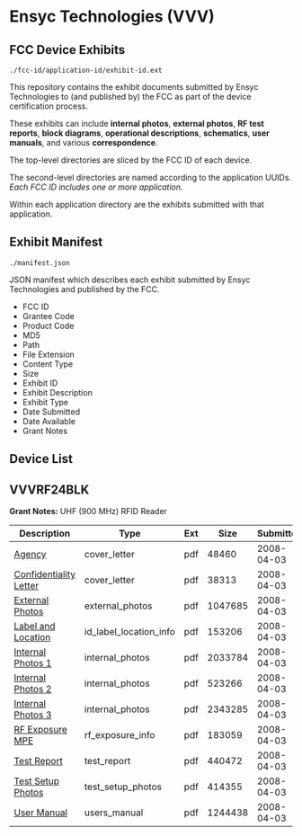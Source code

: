 # Ensyc Technologies (VVV)
## FCC Device Exhibits

```
./fcc-id/application-id/exhibit-id.ext
```

This repository contains the exhibit documents submitted by Ensyc Technologies to (and published by) the FCC as part of the device certification process.

These exhibits can include **internal photos**, **external photos**, **RF test reports**, **block diagrams**, **operational descriptions**, **schematics**, **user manuals**, and various **correspondence**.

The top-level directories are sliced by the FCC ID of each device.

The second-level directories are named according to the application UUIDs. *Each FCC ID includes one or more application.*

Within each application directory are the exhibits submitted with that application. 

## Exhibit Manifest

```
./manifest.json
```

JSON manifest which describes each exhibit submitted by Ensyc Technologies and published by the FCC.

- FCC ID
- Grantee Code
- Product Code
- MD5
- Path
- File Extension
- Content Type
- Size
- Exhibit ID
- Exhibit Description
- Exhibit Type
- Date Submitted
- Date Available
- Grant Notes

## Device List
## VVVRF24BLK
**Grant Notes:** UHF (900 MHz) RFID Reader

| Description | Type | Ext | Size | Submitted | Available |
| ----------- | ---- | --- | ---- | --------- | --------- |
| [Agency](VVVRF24BLK/907916c6122b5426a0dd8b16a93f35b1/923313.pdf) | cover_letter | pdf | 48460 | 2008-04-03 | 2008-04-03 |
| [Confidentiality Letter](VVVRF24BLK/907916c6122b5426a0dd8b16a93f35b1/923314.pdf) | cover_letter | pdf | 38313 | 2008-04-03 | 2008-04-03 |
| [External Photos](VVVRF24BLK/907916c6122b5426a0dd8b16a93f35b1/923316.pdf) | external_photos | pdf | 1047685 | 2008-04-03 | 2008-04-03 |
| [Label and Location](VVVRF24BLK/907916c6122b5426a0dd8b16a93f35b1/923317.pdf) | id_label_location_info | pdf | 153206 | 2008-04-03 | 2008-04-03 |
| [Internal Photos 1](VVVRF24BLK/907916c6122b5426a0dd8b16a93f35b1/923325.pdf) | internal_photos | pdf | 2033784 | 2008-04-03 | 2008-04-03 |
| [Internal Photos 2](VVVRF24BLK/907916c6122b5426a0dd8b16a93f35b1/923326.pdf) | internal_photos | pdf | 523266 | 2008-04-03 | 2008-04-03 |
| [Internal Photos 3](VVVRF24BLK/907916c6122b5426a0dd8b16a93f35b1/923327.pdf) | internal_photos | pdf | 2343285 | 2008-04-03 | 2008-04-03 |
| [RF Exposure MPE](VVVRF24BLK/907916c6122b5426a0dd8b16a93f35b1/923320.pdf) | rf_exposure_info | pdf | 183059 | 2008-04-03 | 2008-04-03 |
| [Test Report](VVVRF24BLK/907916c6122b5426a0dd8b16a93f35b1/923322.pdf) | test_report | pdf | 440472 | 2008-04-03 | 2008-04-03 |
| [Test Setup Photos](VVVRF24BLK/907916c6122b5426a0dd8b16a93f35b1/923323.pdf) | test_setup_photos | pdf | 414355 | 2008-04-03 | 2008-04-03 |
| [User Manual](VVVRF24BLK/907916c6122b5426a0dd8b16a93f35b1/923324.pdf) | users_manual | pdf | 1244438 | 2008-04-03 | 2008-04-03 |
